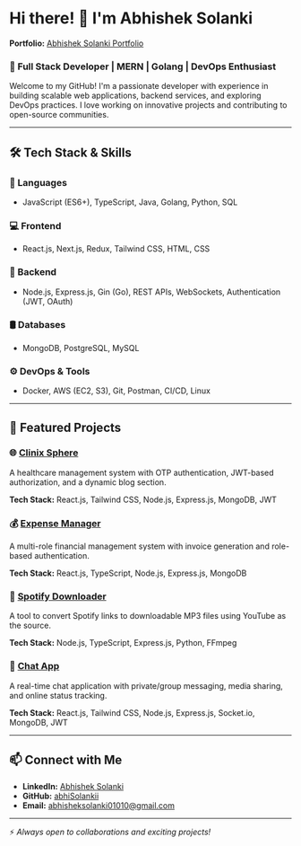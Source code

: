 # Hi there! 👋 I'm Abhishek Solanki

**Portfolio:** [Abhishek Solanki Portfolio](https://www.abhishek.ltd/)

### 🚀 Full Stack Developer | MERN | Golang | DevOps Enthusiast

Welcome to my GitHub! I'm a passionate developer with experience in building scalable web applications, backend services, and exploring DevOps practices. I love working on innovative projects and contributing to open-source communities.

---

## 🛠 Tech Stack & Skills

### 🚀 Languages
- JavaScript (ES6+), TypeScript, Java, Golang, Python, SQL

### 💻 Frontend
- React.js, Next.js, Redux, Tailwind CSS, HTML, CSS

### 🔧 Backend
- Node.js, Express.js, Gin (Go), REST APIs, WebSockets, Authentication (JWT, OAuth)

### 🛢 Databases
- MongoDB, PostgreSQL, MySQL

### ⚙️ DevOps & Tools
- Docker, AWS (EC2, S3), Git, Postman, CI/CD, Linux

---

## 📌 Featured Projects

### 🌐 [Clinix Sphere](https://www.clinixsphere.in)
A healthcare management system with OTP authentication, JWT-based authorization, and a dynamic blog section.

**Tech Stack:** React.js, Tailwind CSS, Node.js, Express.js, MongoDB, JWT

### 💰 [Expense Manager](https://youtu.be/Z1MB3-6-Qio?feature=shared)
A multi-role financial management system with invoice generation and role-based authentication.

**Tech Stack:** React.js, TypeScript, Node.js, Express.js, MongoDB

### 🎵 [Spotify Downloader](https://youtu.be/eNhs1wUA4TQ?feature=shared)
A tool to convert Spotify links to downloadable MP3 files using YouTube as the source.

**Tech Stack:** Node.js, TypeScript, Express.js, Python, FFmpeg

### 💬 [Chat App](https://github.com/abhiSolankii/ChatApp)
A real-time chat application with private/group messaging, media sharing, and online status tracking.

**Tech Stack:** React.js, Tailwind CSS, Node.js, Express.js, Socket.io, MongoDB, JWT

---

## 📫 Connect with Me
- **LinkedIn:** [Abhishek Solanki](https://linkedin.com/in/abhishek-solanki)
- **GitHub:** [abhiSolankii](https://github.com/abhiSolankii)
- **Email:** abhisheksolanki01010@gmail.com

---

⚡ *Always open to collaborations and exciting projects!*

